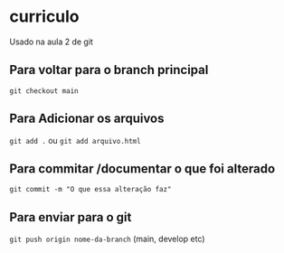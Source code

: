 # curriculo
Usado na aula 2 de git

## Para voltar para o branch principal
`git checkout main`

## Para Adicionar os arquivos
`git add .` ou `git add arquivo.html`

## Para  commitar /documentar o que foi alterado
`git commit -m "O que essa alteração faz"`

## Para enviar para o git
`git push origin nome-da-branch` (main, develop etc)